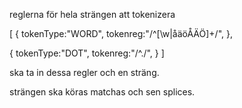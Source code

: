 
reglerna för hela strängen att tokenizera

[
  {
  tokenType:"WORD",
  tokenreg:"/^[\w|åäöÅÄÖ]+/",
  },

  {
  tokenType:"DOT",
  tokenreg:"/^\./",
  }
]

ska ta in dessa regler och en sträng.

strängen ska köras matchas och sen splices.

